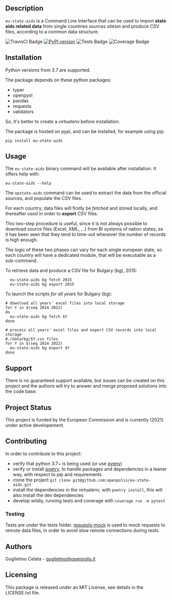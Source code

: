 ## Description

`eu-state-aids` is a Command Line Interface that can be used 
to import **state aids related data** from single countries sources sitesm
and produce CSV files, according to a common  data structure.


![TravisCI Badge](https://travis-ci.com/openpolis/eu-state-aids.svg?branch=master "TravisCI building status")
[![PyPI version](https://badge.fury.io/py/eu-state-aids.svg)](https://badge.fury.io/py/eu-state-aids)
![Tests Badge](https://op-badges.s3.eu-west-1.amazonaws.com/eu-state-aids/tests-badge.svg)
![Coverage Badge](https://op-badges.s3.eu-west-1.amazonaws.com/eu-state-aids/coverage-badge.svg)

## Installation

Python versions from 3.7 are supported.
 
The package depends on these python packages:
* typer
* openpyxl
* pandas
* requests
* validators

So, it's better to create a *virtualenv* before installation.

The package is hosted on pypi, and can be installed, for example using pip:

    pip install eu-state-aids 


## Usage

The `eu-state-aids` binary command will be available after installation. 
It offers help with:

    eu-state-aids --help

The `opstate-aids` command can be used to extract the data from the official sources, 
and populate the CSV files.

For each country, data files will firstly be *fetched* and stored locally, 
and thereafter *used* in order to **export** CSV files.

This two-step procedure is useful, since it is not always possible to download source files (Excel, XML, ...) from 
BI systems of nation states, as it has been seen that they tend to time-out whenever the number of records is 
high enough.

The logic of these two phases can vary for each single european state, so each country will have a dedicated module,
that will be executable as a sub-command.

To retrieve data and produce a CSV file for Bulgary (bg), 2015:
 
      eu-state-aids bg fetch 2015
      eu-state-aids bg export 2015

To launch the scripts *for all years* for Bulgary (bg):

    # download all years' excel files into local storage 
    for Y in $(seq 2014 2022)
    do 
      eu-state-aids bg fetch $Y
    done
    
    # process all years' excel files and export CSV records into local storage 
    #./data/bg/$Y.csv files
    for Y in $(seq 2014 2022)
      eu-state-aids bg export $Y
    done

## Support

There is no guaranteed support available, but issues can be created on this project 
and the authors will try to answer and merge proposed solutions into the code base.

## Project Status
This project is funded by the European Commission and is currently (2021) under active developement.

## Contributing
In order to contribute to this project:
* verify that python 3.7+ is being used (or use [pyenv](https://github.com/pyenv/pyenv))
* verify or install [poetry](https://python-poetry.org/), to handle packages and dependencies in a leaner way, 
  with respect to pip and requirements
* clone the project `git clone git@github.com:openpolis/eu-state-aids.git` 
* install the dependencies in the virtualenv, with `poetry install`,
  this will also install the dev dependencies
* develop wildly, running tests and coverage with `coverage run -m pytest`

### Testing
Tests are under the tests folder. [requests-mock](https://requests-mock.readthedocs.io/en/latest/index.html)
is used to mock requests to remote data files, in order to avoid slow remote connections during tests.

## Authors
Guglielmo Celata - guglielmo@openpolis.it

## Licensing
This package is released under an MIT License, see details in the LICENSE.txt file.

